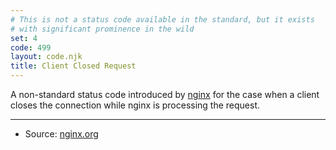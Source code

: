 ```yaml
---
# This is not a status code available in the standard, but it exists
# with significant prominence in the wild
set: 4
code: 499
layout: code.njk
title: Client Closed Request
---
```


A non-standard status code introduced by [nginx][2] for the case when a client closes the connection while nginx is processing the request.

---

* Source: [nginx.org][1]

[1]: <http://lxr.nginx.org/source/src/http/ngx_http_request.h#0120>
[2]: <https://nginx.org>
